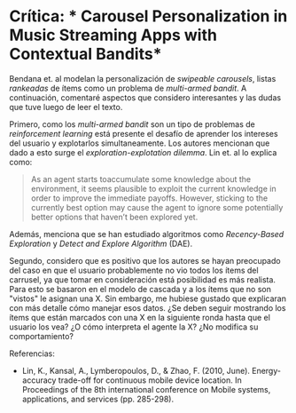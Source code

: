 # Crítica: * Carousel Personalization in Music Streaming Apps with Contextual Bandits*

Bendana et. al modelan la personalización de *swipeable carousels*, listas *rankeadas* de ítems como un problema de *multi-armed bandit*. A continuación, comentaré aspectos que considero interesantes y las dudas que tuve luego de leer el texto.

Primero, como los *multi-armed bandit* son un tipo de problemas de *reinforcement learning* está presente el desafío de aprender los intereses del usuario y explotarlos simultaneamente. Los autores mencionan que dado a esto surge el *exploration-explotation dilemma*. Lin et. al lo explica como:

>  As an agent starts toaccumulate some knowledge about the environment, it seems plausible to exploit the current knowledge in order to improve the immediate payoffs. However, sticking to the currently best option may cause the agent to ignore some potentially better options that haven’t been explored yet. 

Además, menciona que se han estudiado algoritmos como *Recency-Based Exploration* y *Detect and Explore Algorithm* (DAE). 

Segundo, considero que es positivo que los autores se hayan preocupado del caso en que el usuario probablemente no vio todos los ítems del carrusel, ya que tomar en consideración está posibilidad es más realista. Para esto se basaron en el modelo de cascada y a los ítems que no son "vistos" le asignan una X. Sin embargo, me hubiese gustado que explicaran con más detalle cómo manejar esos datos. ¿Se deben seguir mostrando los ítems que están marcados con una X en la siguiente ronda hasta que el usuario los vea? ¿O cómo interpreta el agente la X? ¿No modifica su comportamiento?



Referencias:

* Lin, K., Kansal, A., Lymberopoulos, D., & Zhao, F. (2010, June). Energy-accuracy trade-off for continuous mobile device location. In Proceedings of the 8th international conference on Mobile systems, applications, and services (pp. 285-298).














































































